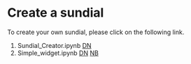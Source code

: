 # Create a sundial
To create your own sundial, please click on the following link.<br>
1. Sundial_Creator.ipynb [DN](https://beta.deepnote.org/launch?template=data-science&url=https%3A%2F%2Fgithub.com%2Fpapero2%2Fsundial%2Fblob%2Fmaster%2Fsundial.ipynb)
2. Simple_widget.ipynb [DN](https://beta.deepnote.org/launch?template=data-science&url=https%3A%2F%2Fgithub.com%2Fpapero2%2Fsundial%2Fblob%2Fmaster%2Fsundial.ipynb)
[NB](https://nbviewer.jupyter.org/github/papero2/Alessandro-s-teaching-notebooks/blob/master/underfitting_overfitting.ipynb)


